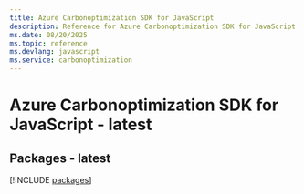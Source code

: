 ```yaml
---
title: Azure Carbonoptimization SDK for JavaScript
description: Reference for Azure Carbonoptimization SDK for JavaScript
ms.date: 08/20/2025
ms.topic: reference
ms.devlang: javascript
ms.service: carbonoptimization
---
```

# Azure Carbonoptimization SDK for JavaScript - latest
## Packages - latest
[!INCLUDE [packages](carbonoptimization-index.md)]